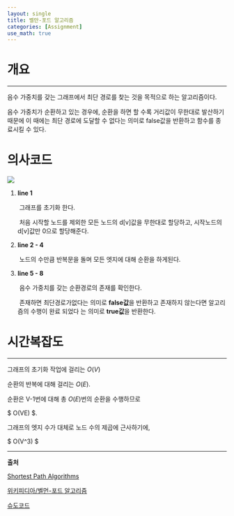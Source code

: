 ```yaml
---
layout: single
title: 벨만-포드 알고리즘
categories: [Assignment]
use_math: true
---
```


# **개요**

---

음수 가중치를 갖는 그래프에서 최단 경로를 찾는 것을 목적으로 하는 알고리즘이다.

음수 가중치가 순환하고 있는 경우에, 순환을 하면 할 수록 거리값이 무한대로 발산하기 때문에 이 때에는 최단 경로에 도달할 수 없다는 의미로 false값을 반환하고 함수를 종료시킬 수 있다.



# **의사코드**

![](https://i.imgur.com/Co6NVQ8.png)

1. **line 1**

   ​	그래프를 초기화 한다.

   ​	처음 시작할 노드를 제외한 모든 노드의 d[v]값을 무한대로 할당하고, 
   ​	시작노드의 d[v]값만 0으로 할당해준다.

2. **line 2 - 4**

   ​	노드의 수만큼 반복문을 돌며 모든 엣지에 대해 순환을 하게된다.

3. **line 5 - 8**

   ​	음수 가중치를 갖는 순환경로의 존재를 확인한다.

   ​	존재하면 최단경로가없다는 의미로 **false값**을 반환하고 존재하지 않는다면 알고리즘의 수행이 완료 되었다	는 의미로 **true값**을 반환한다.





# **시간복잡도**

---

그래프의 초기화 작업에 걸리는 $O(V)$

순환의 반복에 대해 걸리는 $O(E)$.

순환은 V-1번에 대해 총 $O(E)$번의 순환을 수행하므로

$ O(VE) $.

그래프의 엣지 수가 대체로 노드 수의 제곱에 근사하기에,

$ O(V^3) $









---



**출처**

[Shortest Path Algorithms](https://www.hackerearth.com/practice/algorithms/graphs/shortest-path-algorithms/tutorial/)

[위키피디아/벨먼-포드 알고리즘]([https://ko.wikipedia.org/wiki/%EB%B2%A8%EB%A8%BC-%ED%8F%AC%EB%93%9C_%EC%95%8C%EA%B3%A0%EB%A6%AC%EC%A6%98](https://ko.wikipedia.org/wiki/벨먼-포드_알고리즘))

[슈도코드](https://i.imgur.com/Co6NVQ8.png)